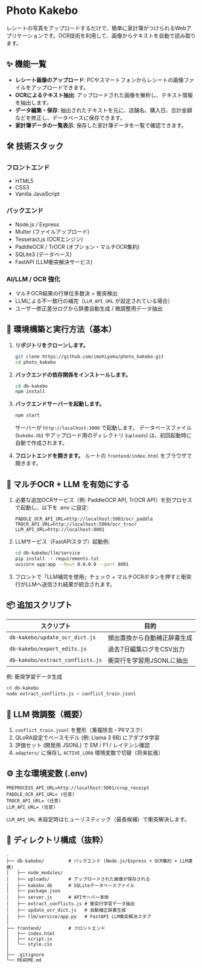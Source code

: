 # Photo Kakebo

レシートの写真をアップロードするだけで、簡単に家計簿がつけられるWebアプリケーションです。OCR技術を利用して、画像からテキストを自動で読み取ります。

## ✨ 機能一覧

-   **レシート画像のアップロード**: PCやスマートフォンからレシートの画像ファイルをアップロードできます。
-   **OCRによるテキスト抽出**: アップロードされた画像を解析し、テキスト情報を抽出します。
-   **データ編集・保存**: 抽出されたテキストを元に、店舗名、購入日、合計金額などを修正し、データベースに保存できます。
-   **家計簿データの一覧表示**: 保存した家計簿データを一覧で確認できます。

## 🛠️ 技術スタック

### フロントエンド
-   HTML5
-   CSS3
-   Vanilla JavaScript

### バックエンド
-   Node.js / Express
-   Multer (ファイルアップロード)
-   Tesseract.js (OCRエンジン)
-   PaddleOCR / TrOCR (オプション・マルチOCR集約)
-   SQLite3 (データベース)
-   FastAPI (LLM衝突解決サービス)

### AI/LLM / OCR 強化
-   マルチOCR結果の行単位多数決 + 衝突検出
-   LLMによる不一致行の補完（`LLM_API_URL` が設定されている場合）
-   ユーザー修正差分ログから辞書自動生成 / 微調整用データ抽出

## 🚀 環境構築と実行方法（基本）

1.  **リポジトリをクローンします。**
    ```bash
    git clone https://github.com/imohiyoko/photo_kakebo.git
    cd photo_kakebo
    ```

2.  **バックエンドの依存関係をインストールします。**
    ```bash
    cd db-kakebo
    npm install
    ```

3.  **バックエンドサーバーを起動します。**
    ```bash
    npm start
    ```
    サーバーが `http://localhost:3000` で起動します。
    データベースファイル (`kakebo.db`) やアップロード用のディレクトリ (`uploads`) は、初回起動時に自動で作成されます。

4.  **フロントエンドを開きます。**
    ルートの `frontend/index.html` をブラウザで開きます。

## 🔁 マルチOCR + LLM を有効にする

1.  必要な追加OCRサービス（例: PaddleOCR API, TrOCR API）を別プロセスで起動し、以下を .env に設定:
    ```env
    PADDLE_OCR_API_URL=http://localhost:5003/ocr_paddle
    TROCR_API_URL=http://localhost:5004/ocr_trocr
    LLM_API_URL=http://localhost:8001
    ```
2.  LLMサービス（FastAPIスタブ）起動例:
    ```bash
    cd db-kakebo/llm/service
    pip install -r requirements.txt
    uvicorn app:app --host 0.0.0.0 --port 8001
    ```
3.  フロントで「LLM補完を使用」チェック + マルチOCRボタンを押すと衝突行がLLMへ送信され結果が統合されます。

## 📦 追加スクリプト

| スクリプト | 目的 |
|------------|------|
| `db-kakebo/update_ocr_dict.js` | 頻出置換から自動補正辞書生成 |
| `db-kakebo/export_edits.js` | 過去7日編集ログをCSV出力 |
| `db-kakebo/extract_conflicts.js` | 衝突行を学習用JSONLに抽出 |

例: 衝突学習データ生成
```bash
cd db-kakebo
node extract_conflicts.js > conflict_train.jsonl
``` 

## 🧪 LLM 微調整（概要）

1. `conflict_train.jsonl` を整形（重複除去・PIIマスク）
2. QLoRA設定でベースモデル (例: Llama 3 8B) にアダプタ学習
3. 評価セット (開発用 JSONL) で EM / F1 / レイテンシ確認
4. `adapters/` に保存し `ACTIVE_LORA` 環境変数で切替（将来拡張）

## ⚙️ 主な環境変数 (.env)
```env
PREPROCESS_API_URL=http://localhost:5001/crop_receipt
PADDLE_OCR_API_URL= (任意)
TROCR_API_URL= (任意)
LLM_API_URL= (任意)
```

`LLM_API_URL` 未設定時はヒューリスティック（最長候補）で衝突解決します。

## 📁 ディレクトリ構成（抜粋）

```
.
├── db-kakebo/         # バックエンド (Node.js/Express + OCR集約 + LLM連携)
│   ├── node_modules/
│   ├── uploads/       # アップロードされた画像が保存される
│   ├── kakebo.db      # SQLiteデータベースファイル
│   ├── package.json
│   ├── server.js      # APIサーバー本体
│   ├── extract_conflicts.js # 衝突行学習データ抽出
│   ├── update_ocr_dict.js   # 自動補正辞書生成
│   ├── llm/service/app.py   # FastAPI LLM衝突解決スタブ
│
├── frontend/          # フロントエンド
│   ├── index.html
│   ├── script.js
│   └── style.css
│
├── .gitignore
└── README.md
```